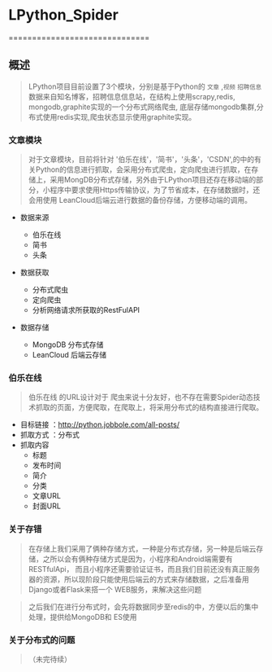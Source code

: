 # LPython_Spider

==============================

## 概述

> LPython项目目前设置了3个模块，分别是基于Python的 `文章`  ,`视频`  `招聘信息`数据来自知名博客，招聘信息信息站，在结构上使用scrapy,redis, mongodb,graphite实现的一个分布式网络爬虫,
底层存储mongodb集群,分布式使用redis实现,爬虫状态显示使用graphite实现。


### 文章模块
> 对于文章模块，目前将针对 '伯乐在线'，'简书'，'头条'，'CSDN',的中的有关Python的信息进行抓取，会采用分布式爬虫，定向爬虫进行抓取，在存储上，采用MongDB分布式存储，另外由于LPython项目还存在移动端的部分，小程序中要求使用Https传输协议，为了节省成本，在存储数据时，还会用使用 LeanCloud后端云进行数据的备份存储，方便移动端的调用。


* 数据来源
  * 伯乐在线
  * 简书
  * 头条

* 数据获取
  * 分布式爬虫
  * 定向爬虫
  * 分析网络请求所获取的RestFulAPI
  
* 数据存储
  * MongoDB 分布式存储
  * LeanCloud 后端云存储
  
### 伯乐在线

> 伯乐在线 的URL设计对于 爬虫来说十分友好，也不存在需要Spider动态技术抓取的页面，方便爬取，在爬取上，将采用分布式的结构直接进行爬取。

* 目标链接 ：http://python.jobbole.com/all-posts/
* 抓取方式 ：分布式
* 抓取内容 
   * 标题
   * 发布时间
   * 简介
   * 分类
   * 文章URL
   * 封面URL
   
### 关于存错
> 在存储上我们采用了俩种存储方式，一种是分布式存储，另一种是后端云存储，之所以会有俩种存储方式是因为，小程序和Android端需要有RESTfulApi，
而且小程序还需要验证证书，而且我们目前还没有真正服务器的资源，所以现阶段只能使用后端云的方式来存储数据，之后准备用Django或者Flask来搭一个
WEB服务，来解决这些问题

> 之后我们在进行分布式时，会先将数据同步至redis的中，方便以后的集中处理，提供给MongoDB和 ES使用

###  关于分布式的问题

> （未完待续）

  
 
